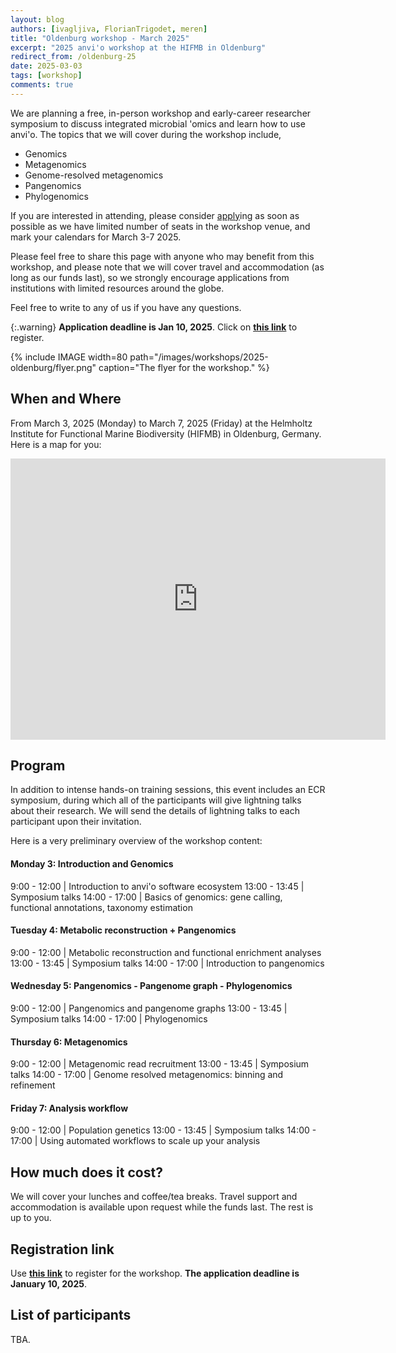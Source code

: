 ```yaml
---
layout: blog
authors: [ivagljiva, FlorianTrigodet, meren]
title: "Oldenburg workshop - March 2025"
excerpt: "2025 anvi'o workshop at the HIFMB in Oldenburg"
redirect_from: /oldenburg-25
date: 2025-03-03
tags: [workshop]
comments: true
---
```


We are planning a free, in-person workshop and early-career researcher symposium to discuss integrated microbial 'omics and learn how to use anvi'o. The topics that we will cover during the workshop include,

* Genomics
* Metagenomics
* Genome-resolved metagenomics
* Pangenomics
* Phylogenomics

If you are interested in attending, please consider [apply](https://forms.gle/kzFJN1ozG9p4f2j39)ing as soon as possible as we have limited number of seats in the workshop venue, and mark your calendars for March 3-7 2025.

Please feel free to share this page with anyone who may benefit from this workshop, and please note that we will cover travel and accommodation (as long as our funds last), so we strongly encourage applications from institutions with limited resources around the globe.

Feel free to write to any of us if you have any questions.

{:.warning}
**Application deadline is Jan 10, 2025**. Click on [**this link**](https://forms.gle/kzFJN1ozG9p4f2j39) to register.

{% include IMAGE width=80 path="/images/workshops/2025-oldenburg/flyer.png" caption="The flyer for the workshop." %}

## When and Where

From March 3, 2025 (Monday) to March 7, 2025 (Friday) at the Helmholtz Institute for Functional Marine Biodiversity (HIFMB) in Oldenburg, Germany. Here is a map for you:

<p><center>
<iframe src="https://www.google.com/maps/embed?pb=!1m18!1m12!1m3!1d2392.8755266399307!2d8.172422278515025!3d53.15406087223417!2m3!1f0!2f0!3f0!3m2!1i1024!2i768!4f13.1!3m3!1m2!1s0x47b6dfcd31a139a3%3A0xe17f26e2f76ff2c8!2sHelmholtz%20Institute%20for%20Functional%20Marine%20Biodiversity%20at%20the%20University%20of%20Oldenburg!5e0!3m2!1sen!2sde!4v1734100072289!5m2!1sen!2sde" width="600" height="450" style="border:0" allowfullscreen=""></iframe>
</center></p>

## Program

In addition to intense hands-on training sessions, this event includes an ECR symposium, during which all of the participants will give lightning talks about their research. We will send the details of lightning talks to each participant upon their invitation.

Here is a very preliminary overview of the workshop content:

#### Monday 3: Introduction and Genomics

9:00 - 12:00 | Introduction to anvi'o software ecosystem
13:00 - 13:45 | Symposium talks
14:00 - 17:00 | Basics of genomics: gene calling, functional annotations, taxonomy estimation

#### Tuesday 4: Metabolic reconstruction + Pangenomics

9:00 - 12:00 | Metabolic reconstruction and functional enrichment analyses
13:00 - 13:45 | Symposium talks
14:00 - 17:00 | Introduction to pangenomics

#### Wednesday 5: Pangenomics - Pangenome graph - Phylogenomics

9:00 - 12:00 | Pangenomics and pangenome graphs
13:00 - 13:45 | Symposium talks
14:00 - 17:00 | Phylogenomics

#### Thursday 6: Metagenomics

9:00 - 12:00 | Metagenomic read recruitment
13:00 - 13:45 | Symposium talks
14:00 - 17:00 | Genome resolved metagenomics: binning and refinement

#### Friday 7: Analysis workflow

9:00 - 12:00 | Population genetics
13:00 - 13:45 | Symposium talks
14:00 - 17:00 | Using automated workflows to scale up your analysis

## How much does it cost?

We will cover your lunches and coffee/tea breaks. Travel support and accommodation is available upon request while the funds last. The rest is up to you.

## Registration link

Use [**this link**](https://forms.gle/kzFJN1ozG9p4f2j39) to register for the workshop. **The application deadline is January 10, 2025**.

## List of participants

TBA.
